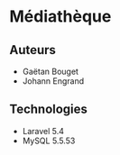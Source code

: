 # Médiathèque
## Auteurs
- Gaëtan Bouget
- Johann Engrand

## Technologies
- Laravel 	5.4
- MySQL 	5.5.53
